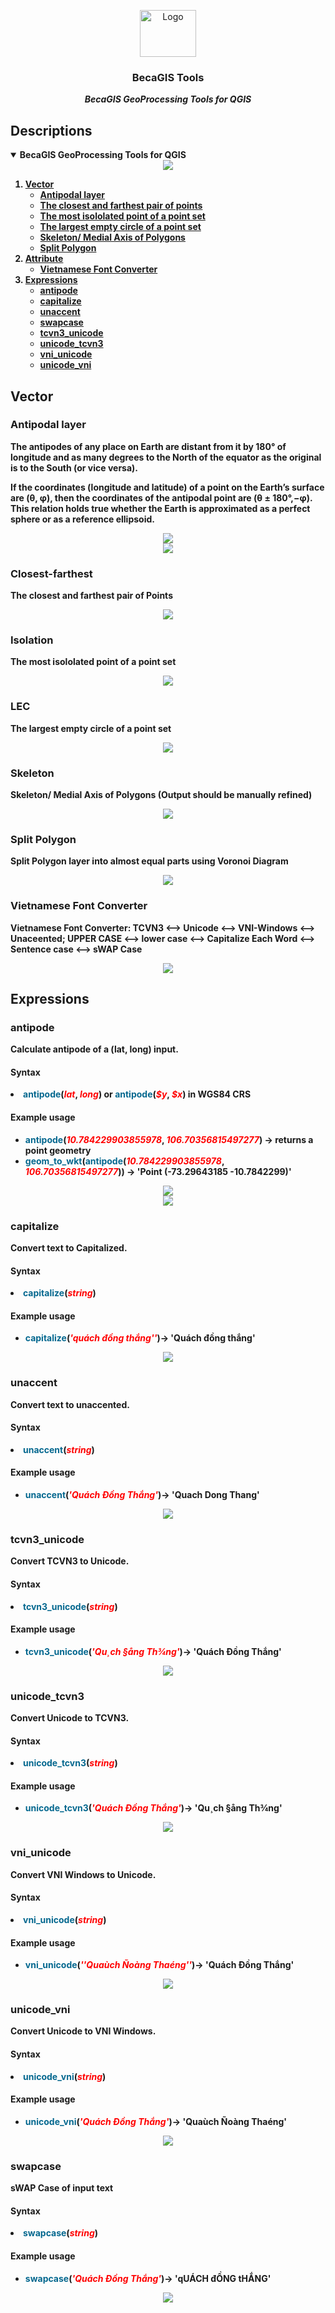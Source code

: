 <!-- PROJECT LOGO -->
<p align="center">
    <img src="images/becagistools_logo.png" alt="Logo" width="90" height="75">
  <h3 align="center">BecaGIS Tools</h3>
  <p align="center">
    <b><i>BecaGIS GeoProcessing Tools for QGIS</i><b>
    <br />
  </p>
</p>

## Descriptions
<!-- TABLE OF CONTENTS -->
<details open="open">
  <summary>BecaGIS GeoProcessing Tools for QGIS</summary>
  <div align="center">
  <img src="images/tutorial/vect_voronoi.png">
</div>
  <ol>
    <li>         
      <a href="#vector">Vector</a>     
      <ul>
        <li><a href="#antipodal-layer">Antipodal layer</a></li>
        <li><a href="#closest-farthest">The closest and farthest pair of points</a></li>
        <li><a href="#isolation">The most isololated point of a point set</a></li>
        <li><a href="#lec">The largest empty circle of a point set</a></li>
        <li><a href="#skeleton">Skeleton/ Medial Axis of Polygons</a></li>
        <li><a href="#split-polygon">Split Polygon</a></li>
      </ul>
       <li>         
      <a href="#attribute">Attribute</a>     
      <ul>
        <li><a href="#vietnamese-font-converter">Vietnamese Font Converter</a></li>
      </ul>
      <li>  
      <a href="#expressions">Expressions</a>     
      <ul>
        <li><a href="#antipode">antipode</a></li>
        <li><a href="#capitalize">capitalize</a></li>
        <li><a href="#unaccent">unaccent</a></li>
        <li><a href="#swapcase">swapcase</a></li>
        <li><a href="#tcvn3_unicode">tcvn3_unicode</a></li>
        <li><a href="#unicode_tcvn3">unicode_tcvn3</a></li>
        <li><a href="#vni_unicode">vni_unicode</a></li>
        <li><a href="#unicode_vni">unicode_vni</a></li>
      </ul>
  </ol>
</details>


## Vector

### Antipodal layer

The antipodes of any place on Earth are distant from it by 180° of longitude and as many degrees to the North of the equator as the original is to the South (or vice versa).

If the coordinates (longitude and latitude) of a point on the Earth’s surface are (θ, φ), then the coordinates of the antipodal point are (θ ± 180°,−φ). This relation holds true whether the Earth is approximated as a perfect sphere or as a reference ellipsoid.

<div align="center">
  <img src="images/tutorial/vect_antipode.png">
</div>


<div align="center">
  <img src="images/readme/vect_antipodal_layer.png">
</div>

### Closest-farthest

The closest and farthest pair of Points
<div align="center">
  <img src="images/readme/vect_closest_farthest.png">
</div>


### Isolation

The most isololated point of a point set
<div align="center">
  <img src="images/readme/vect_isolation.png">
</div>

### LEC

The largest empty circle of a point set
<div align="center">
  <img src="images/readme/vect_lec.png">
</div>

### Skeleton

Skeleton/ Medial Axis of Polygons (Output should be manually refined)
<div align="center">
  <img src="images/readme/vect_skeleton.png">
</div>

### Split Polygon

Split Polygon layer into almost equal parts using Voronoi Diagram
<div align="center">
  <img src="images/readme/vect_split_polygon.png">
</div>

### Vietnamese Font Converter
Vietnamese Font Converter: TCVN3 <--> Unicode <--> VNI-Windows <--> Unaceented; UPPER CASE <--> lower case <--> Capitalize Each Word <--> Sentence case <--> sWAP Case
<div align="center">
  <img src="images/readme/att_fontconvert.png">
</div>

## Expressions
<style type="text/css">
.function {
color: #05688f;
font-weight: bold;
}
.parameters {
color: red;
font-style:italic
}
</style>

### antipode

Calculate antipode of a (lat, long) input.

<h4>Syntax</h4>    
<li><span class = function>antipode</span>(<span class = parameters>lat</span>, <span class = parameters>long</span>) 
or <span class = function>antipode</span>(<span class = parameters>$y</span>, <span class = parameters>$x</span>) in WGS84 CRS</li>    
<h4>Example usage</h4>
<ul>
<li><span class = function>antipode</span>(<span class = parameters>10.784229903855978</span>, <span class = parameters>106.70356815497277</span>) &rarr; returns a point geometry</li>
<li><span class = function>geom_to_wkt</span>(<span class = function>antipode</span>(<span class = parameters>10.784229903855978</span>, <span class = parameters>106.70356815497277</span>)) &rarr; 'Point (-73.29643185 -10.7842299)'</li>
</ul>

<div align="center">
  <img src="images/readme/vect_antipode_x.png">
</div> 
<div align="center">
  <img src="images/readme/vect_antipode_y.png">
</div> 

### capitalize

Convert text to Capitalized.

<h4>Syntax</h4>    
  <li><span class = function>capitalize</span>(<span class = parameters>string</span>)</li>
<h4>Example usage</h4>

<ul>
  <li><span class = function>capitalize</span>(<span class = parameters>'quách đồng thắng''</span>)&rarr; 'Quách đồng thắng'</li>
</ul>   
<div align="center">
  <img src="images/readme/att_capitalize.png">
</div> 
       

### unaccent
Convert text to unaccented.
<h4>Syntax</h4>    
  <li><span class = function>unaccent</span>(<span class = parameters>string</span>)</li>
<h4>Example usage</h4>

<ul>
  <li><span class = function>unaccent</span>(<span class = parameters>'Quách Đồng Thắng'</span>)&rarr; 'Quach Dong Thang'</li>
</ul>    
<div align="center">
  <img src="images/readme/att_unaccent.png">
</div>

### tcvn3_unicode
Convert TCVN3 to Unicode.
<h4>Syntax</h4>    
  <li><span class = function>tcvn3_unicode</span>(<span class = parameters>string</span>)</li>
<h4>Example usage</h4> 
<ul>
  <li><span class = function>tcvn3_unicode</span>(<span class = parameters>'Qu¸ch §ång Th¾ng'</span>)&rarr; 'Quách Đồng Thắng'</li>
</ul>  
<div align="center">
  <img src="images/readme/att_tcnv3_unicode.png">
</div>

### unicode_tcvn3

Convert Unicode to TCVN3.

<h4>Syntax</h4>    
  <li><span class = function>unicode_tcvn3</span>(<span class = parameters>string</span>)</li>
<h4>Example usage</h4>

<ul>
  <li><span class = function>unicode_tcvn3</span>(<span class = parameters>'Quách Đồng Thắng'</span>)&rarr; 'Qu¸ch §ång Th¾ng'</li>
</ul>    
<div align="center">
  <img src="images/readme/att_unicode_tcnv3.png">
</div>

### vni_unicode
Convert VNI Windows to Unicode.
<h4>Syntax</h4>    
<li><span class = function>vni_unicode</span>(<span class = parameters>string</span>)</li>
<h4>Example usage</h4>

<ul>
<li><span class = function>vni_unicode</span>(<span class = parameters>''Quaùch Ñoàng Thaéng''</span>)&rarr; 'Quách Đồng Thắng'</li>
</ul>    
<div align="center">
  <img src="images/readme/att_vni_unicode.png">
</div>


### unicode_vni

Convert Unicode to VNI Windows.

<h4>Syntax</h4>    
<li><span class = function>unicode_vni</span>(<span class = parameters>string</span>)</li>
<h4>Example usage</h4>

<ul>
<li><span class = function>unicode_vni</span>(<span class = parameters>'Quách Đồng Thắng'</span>)&rarr; 'Quaùch Ñoàng Thaéng'</li>
</ul>    
<div align="center">
  <img src="images/readme/att_unicode_vni.png">
</div>


### swapcase

sWAP Case of input text

<h4>Syntax</h4>    
  <li><span class = function>swapcase</span>(<span class = parameters>string</span>)</li>
<h4>Example usage</h4>

<ul>
  <li><span class = function>swapcase</span>(<span class = parameters>'Quách Đồng Thắng'</span>)&rarr; 'qUÁCH đỒNG tHẮNG'</li>
</ul>    
<div align="center">
  <img src="images/readme/att_swapcase.png">
</div> 